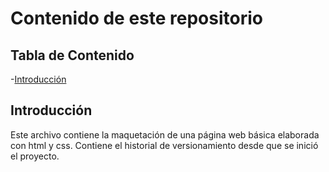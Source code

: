 # Contenido de este repositorio

## Tabla de Contenido

-[Introducción](#Introducción)


## Introducción


Este archivo contiene la maquetación de una página web básica elaborada con html y css. Contiene el historial de versionamiento desde que se inició el proyecto.